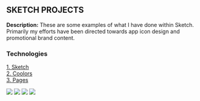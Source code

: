 ## SKETCH PROJECTS

**Description:** These are some examples of what I have done within Sketch. Primarily my efforts have been directed towards app icon design and promotional brand content. 

### Technologies 
<p>
<a href="https://www.sketch.com">1. Sketch</a>
<br>
<a href="https://coolors.co">2. Coolors</a>
</br>
<a href="https://www.apple.com/pages/">3. Pages</a>
</p>  

<img src="images/?raw=true"/>
<img src="images/?raw=true"/>
<img src="images/?raw=true"/>
<img src="images/?raw=true"/>
